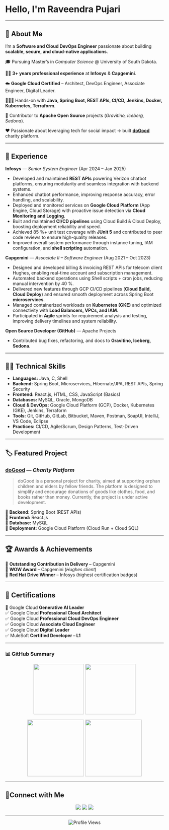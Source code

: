 # Hello, I'm Raveendra Pujari  


---

## 🥷 About Me  
I’m a **Software and Cloud DevOps Engineer** passionate about building **scalable, secure, and cloud-native applications**.  

🎓 Pursuing Master’s in *Computer Science* @ University of South Dakota.  

🕵️‍♂️ **3+ years professional experience** at **Infosys** & **Capgemini**.  

☁️ **Google Cloud Certified** – Architect, DevOps Engineer, Associate Engineer, Digital Leader.  

🧑🏻‍💻 Hands-on with **Java, Spring Boot, REST APIs, CI/CD, Jenkins, Docker, Kubernetes, Terraform**.  

🤝 Contributor to **Apache Open Source** projects (*Gravitino, Iceberg, Sedona*).  

‪‪❤️ Passionate about leveraging tech for social impact → built **[doGood](https://wedogood.help)** charity platform.  

---

## 💼 Experience  

**Infosys** — *Senior System Engineer* (Apr 2024 – Jan 2025)  
- Developed and maintained **REST APIs** powering Verizon chatbot platforms, ensuring modularity and seamless integration with backend systems.
- Enhanced chatbot performance, improving response accuracy, error handling, and scalability.
- Deployed and monitored services on **Google Cloud Platform** (App Engine, Cloud Storage) with proactive issue detection via **Cloud Monitoring and Logging**.
- Built and maintained **CI/CD pipelines** using Cloud Build & Cloud Deploy, boosting deployment reliability and speed.
- Achieved 85 %+ unit test coverage with **JUnit 5** and contributed to peer code reviews to ensure high-quality releases.
- Improved overall system performance through instance tuning, IAM configuration, and **shell scripting** automation. 

**Capgemini** — *Associate II – Software Engineer* (Aug 2021 – Oct 2023)  
- Designed and developed billing & invoicing REST APIs for telecom client Hughes, enabling real-time account and subscription management.
- Automated backend operations using Shell scripts + cron jobs, reducing manual intervention by 40 %.
- Delivered new features through GCP CI/CD pipelines (**Cloud Build, Cloud Deploy**) and ensured smooth deployment across Spring Boot **microservices**.
- Managed containerized workloads on **Kubernetes (GKE)** and optimized connectivity with **Load Balancers, VPCs, and IAM**.
- Participated in **Agile** sprints for requirement analysis and testing, improving delivery timelines and system reliability.

**Open Source Developer (GitHub)** — Apache Projects  
- Contributed bug fixes, refactoring, and docs to **Gravitino, Iceberg, Sedona**.

---

## 🕵️‍♂️ Technical Skills  

- **Languages:** Java, C, Shell  
- **Backend:** Spring Boot, Microservices, Hibernate/JPA, REST APIs, Spring Security  
- **Frontend:** React.js, HTML, CSS, JavaScript (Basics)  
- **Databases:** MySQL, Oracle, MongoDB  
- **Cloud & DevOps:** Google Cloud Platform (GCP), Docker, Kubernetes (GKE), Jenkins, Terraform  
- **Tools:** Git, GitHub, GitLab, Bitbucket, Maven, Postman, SoapUI, IntelliJ, VS Code, Eclipse  
- **Practices:** CI/CD, Agile/Scrum, Design Patterns, Test-Driven Development  

---

## 🏷️ Featured Project  

### [doGood](https://wedogood.help) — *Charity Platform*  
> doGood is a personal project for charity, aimed at supporting orphan children and elders by fellow friends. The platform is designed to simplify and encourage donations of goods like clothes, food, and books rather than money. Currently, the project is under active development.

 🔹 **Backend:** Spring Boot (REST APIs)  
 🔹 **Frontend:** React.js  
 🔹 **Database:** MySQL  
 🔹 **Deployment:** Google Cloud Platform (Cloud Run + Cloud SQL)  

---

## 🏆 Awards & Achievements  

 🏅 **Outstanding Contribution in Delivery** – Capgemini  
 🌟 **WOW Award** – Capgemini (*Hughes client*)  
 🥇 **Red Hat Drive Winner** – Infosys (highest certification badges)  

---

## 📜 Certifications  

 🔄 Google Cloud **Generative AI Leader**  
 ✅ Google Cloud **Professional Cloud Architect**  
 ✅ Google Cloud **Professional Cloud DevOps Engineer**  
 ✅ Google Cloud **Associate Cloud Engineer**  
 ✅ Google Cloud **Digital Leader**  
 ✅ MuleSoft **Certified Developer – L1**  

---

 ### 📊 GitHub Summary

<p align="center">
  <img src="https://github-readme-stats.vercel.app/api?username=raveendra11&show_icons=true&theme=tokyonight" height="160"/>
  <img src="https://github-readme-streak-stats.herokuapp.com/?user=raveendra11&theme=tokyonight&hide_border=true" height="160"/>
</p>

<p align="center">
  <img src="http://github-profile-summary-cards.vercel.app/api/cards/stats?username=raveendra11&theme=tokyonight" height="180"/>
  <img src="http://github-profile-summary-cards.vercel.app/api/cards/profile-details?username=raveendra11&theme=tokyonight" height="180"/>
</p>

 
---

## 🔌Connect with Me  

<p align="center">
  <a href="https://www.linkedin.com/in/raveendra-eleven/"><img src="https://img.shields.io/badge/LinkedIn-blue?logo=linkedin&logoColor=white&style=for-the-badge" /></a>
  <a href="https://raveendra11.github.io/portfolio/"><img src="https://img.shields.io/badge/Portfolio-ff5722?logo=firefox&logoColor=white&style=for-the-badge" /></a>
  <a href="https://github.com/raveendra11/portfolio/raw/main/assets/Raveendra_Pujari_Resume_Dec26.pdf" target="_blank">
  <img src="https://img.shields.io/badge/Resume-0A66C2?logo=googledocs&logoColor=white&style=for-the-badge" />
</a>
</p>

---

<p align="center">
  <img src="https://komarev.com/ghpvc/?username=raveendra11&color=blue&style=flat-square" alt="Profile Views" />
</p>
